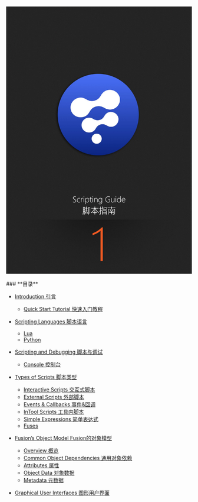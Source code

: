 <a name="scripting-guide-脚本指南"></a><img class="no-border" src="images/chapter_cover.png" alt="chapter_cover">

<div STYLE="page-break-after: always;"></div>
### **目录**

<div class="toc">
  <ul>
    <li>
      <p>
        <a href='Introduction.md'>Introduction 引言</a></p>
      <ul>
        <li>
          <a href='Introduction.md#quick-start-tutorial-快速入门教程'>Quick Start Tutorial 快速入门教程</a></li>
      </ul>
    </li>
    <li>
      <p>
        <a href='Scripting%20Languages.md'>Scripting Languages 脚本语言</a></p>
      <ul>
        <li>
          <a href='Scripting%20Languages.md#lua'>Lua</a></li>
        <li>
          <a href='Scripting%20Languages.md#python'>Python</a></li>
      </ul>
    </li>
    <li>
      <p>
        <a href='Scripting%20and%20Debugging.md'>Scripting and Debugging 脚本与调试</a></p>
      <ul>
        <li>
          <a href='Scripting%20and%20Debugging.md#console-控制台'>Console 控制台</a></li>
      </ul>
    </li>
    <li>
      <p>
        <a href='Types%20of%20Scripts.md'>Types of Scripts 脚本类型</a></p>
      <ul>
        <li>
          <a href='Types%20of%20Scripts.md#interactive-scripts-交互式脚本'>Interactive Scripts 交互式脚本</a></li>
        <li>
          <a href='Types%20of%20Scripts.md#external-scripts-外部脚本'>External Scripts 外部脚本</a></li>
        <li>
          <a href='Types%20of%20Scripts.md#events--callbacks-事件回调'>Events &amp; Callbacks 事件&amp;回调</a></li>
        <li>
          <a href='Types%20of%20Scripts.md#intool-scripts-工具内脚本'>InTool Scripts 工具内脚本</a></li>
        <li>
          <a href='Types%20of%20Scripts.md#simple-expressions-简单表达式'>Simple Expressions 简单表达式</a></li>
        <li>
          <a href='Types%20of%20Scripts.md#fuses'>Fuses</a></li>
      </ul>
    </li>
    <li>
      <p>
        <a href='Fusion%27s%20Object%20Model.md'>Fusion’s Object Model Fusion的对象模型</a></p>
      <ul>
        <li>
          <a href='Fusion%27s%20Object%20Model.md#overview-概览'>Overview 概览</a></li>
        <li>
          <a href='Fusion%27s%20Object%20Model.md#common-object-dependencies-通用对象依赖'>Common Object Dependencies 通用对象依赖</a></li>
        <li>
          <a href='Fusion%27s%20Object%20Model.md#attributes-属性'>Attributes 属性</a></li>
        <li>
          <a href='Fusion%27s%20Object%20Model.md#object-data-对象数据'>Object Data 对象数据</a></li>
        <li>
          <a href='Fusion%27s%20Object%20Model.md#metadata-元数据'>Metadata 元数据</a></li>
      </ul>
    </li>
    <li>
      <p>
        <a href='Graphical%20User%20Interfaces.md'>Graphical User Interfaces 图形用户界面</a></p>
    </li>
  </ul>
</div>